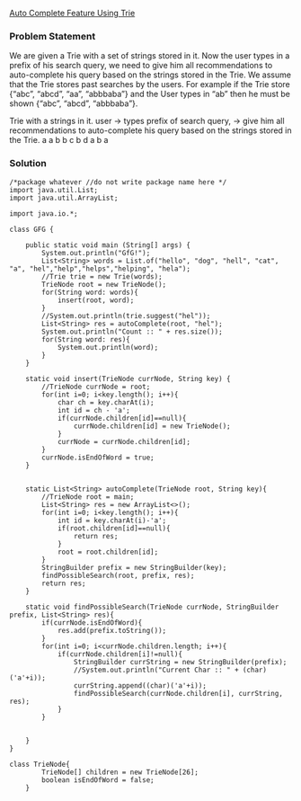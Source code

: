 [Auto Complete Feature Using Trie](https://www.geeksforgeeks.org/auto-complete-feature-using-trie/)

### Problem Statement
We are given a Trie with a set of strings stored in it. Now the user types in a prefix of his search query, we need to give him all recommendations to auto-complete his query based on the strings stored in the Trie. We assume that the Trie stores past searches by the users.
For example if the Trie store {“abc”, “abcd”, “aa”, “abbbaba”} and the User types in “ab” then he must be shown {“abc”, “abcd”, “abbbaba”}.


Trie with a strings in it.
user -> types prefix of search query, 
-> give him all recommendations to auto-complete his query based on the strings stored in the Trie.
    a 
   a b
    b c
   b   d
    a
     b
    a




### Solution

```
/*package whatever //do not write package name here */
import java.util.List;
import java.util.ArrayList;

import java.io.*;

class GFG {
    
	public static void main (String[] args) {
		System.out.println("GfG!");
		List<String> words = List.of("hello", "dog", "hell", "cat", "a", "hel","help","helps","helping", "hela");
		//Trie trie = new Trie(words);
		TrieNode root = new TrieNode();
		for(String word: words){
		    insert(root, word);
		}
		//System.out.println(trie.suggest("hel"));
		List<String> res = autoComplete(root, "hel");
		System.out.println("Count :: " + res.size());
		for(String word: res){
		    System.out.println(word);
		}
	}
	
	static void insert(TrieNode currNode, String key) {
	    //TrieNode currNode = root;
        for(int i=0; i<key.length(); i++){
            char ch = key.charAt(i);
            int id = ch - 'a';
            if(currNode.children[id]==null){
                currNode.children[id] = new TrieNode();
            } 
            currNode = currNode.children[id];
        }
        currNode.isEndOfWord = true;
    }


	static List<String> autoComplete(TrieNode root, String key){
	    //TrieNode root = main;
	    List<String> res = new ArrayList<>();
    	for(int i=0; i<key.length(); i++){
    		int id = key.charAt(i)-'a';
    		if(root.children[id]==null){
    			return res;
    		}
    		root = root.children[id];
    	}
    	StringBuilder prefix = new StringBuilder(key);
    	findPossibleSearch(root, prefix, res);
    	return res;
    }

    static void findPossibleSearch(TrieNode currNode, StringBuilder prefix, List<String> res){
        if(currNode.isEndOfWord){
    		res.add(prefix.toString());
    	}
    	for(int i=0; i<currNode.children.length; i++){
    		if(currNode.children[i]!=null){
    			StringBuilder currString = new StringBuilder(prefix);
    			//System.out.println("Current Char :: " + (char)('a'+i));
    			currString.append((char)('a'+i));
    			findPossibleSearch(currNode.children[i], currString, res);
    		}
    	}
    	
    
    }
}

class TrieNode{
        TrieNode[] children = new TrieNode[26];
        boolean isEndOfWord = false;
    }

```
